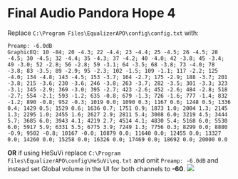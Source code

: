 # Final Audio Pandora Hope 4
Replace `C:\Program Files\EqualizerAPO\config\config.txt` with:
```
Preamp: -6.0dB
GraphicEQ: 10 -84; 20 -4.3; 22 -4.4; 23 -4.4; 25 -4.5; 26 -4.5; 28 -4.5; 30 -4.5; 32 -4.4; 35 -4.3; 37 -4.2; 40 -4.0; 42 -3.8; 45 -3.4; 49 -3.0; 52 -2.8; 56 -2.8; 59 -3.1; 64 -3.5; 68 -3.8; 73 -4.0; 78 -3.8; 83 -3.5; 89 -2.9; 95 -2.3; 102 -1.5; 109 -1.1; 117 -2.2; 125 -4.0; 134 -4.8; 143 -4.5; 153 -3.7; 164 -2.7; 175 -2.9; 188 -3.7; 201 -3.8; 215 -3.6; 230 -3.6; 246 -3.8; 263 -3.7; 282 -3.5; 301 -3.3; 323 -3.1; 345 -2.9; 369 -3.0; 395 -2.7; 423 -2.6; 452 -2.6; 484 -2.8; 518 -2.7; 554 -2.1; 593 -1.2; 635 -0.8; 679 -1.3; 726 -1.6; 777 -1.4; 832 -1.2; 890 -0.8; 952 -0.3; 1019 0.0; 1090 0.3; 1167 0.6; 1248 0.5; 1336 0.4; 1429 0.5; 1529 0.6; 1636 0.7; 1751 0.9; 1873 1.0; 2004 1.3; 2145 1.3; 2295 1.0; 2455 1.6; 2627 2.9; 2811 5.4; 3008 6.0; 3219 4.5; 3444 5.7; 3685 6.0; 3943 4.1; 4219 2.7; 4514 4.1; 4830 5.4; 5168 6.0; 5530 6.0; 5917 5.9; 6331 5.5; 6775 3.9; 7249 1.3; 7756 0.3; 8299 0.0; 8880 -0.9; 9502 -0.8; 10167 -0.0; 10879 0.0; 11640 0.0; 12455 0.0; 13327 0.0; 14260 0.0; 15258 0.0; 16326 0.0; 17469 0.0; 18692 0.0; 20000 0.0
```
**OR** if using HeSuVi replace `C:\Program Files\EqualizerAPO\config\HeSuVi\eq.txt` and omit `Preamp: -6.0dB` and instead set Global volume in the UI for both channels to **-60**.
![](https://raw.githubusercontent.com/jaakkopasanen/AutoEq/master/results/Innerfidelity%202017/innerfidelity/onear/Final%20Audio%20Pandora%20Hope%204/Final%20Audio%20Pandora%20Hope%204.png)